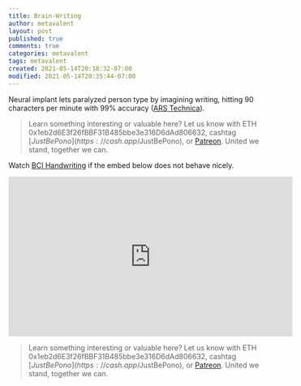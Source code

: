 ```yaml
---
title: Brain-Writing
author: metavalent
layout: post
published: true
comments: true
categories: metavalent
tags: metavalent
created: 2021-05-14T20:18:32-07:00
modified: 2021-05-14T20:35:44-07:00
---
```


Neural implant lets paralyzed person type by imagining writing, hitting 90 characters per minute with 99% accuracy ([ARS Technica](https://arstechnica.com/science/2021/05/neural-implant-lets-paralyzed-person-type-by-imagining-writing/?utm_source=tldrnewsletter)).

> Learn something interesting or valuable here? Let us know with ETH 0x1eb2d6E3f26fBBF31B485bbe3e316D6dAd806632, cashtag [$JustBePono](https://cash.app/$JustBePono), or [Patreon](https://patreon.com/metavalent). United we stand, together we can.

Watch [BCI Handwriting](https://youtu.be/3gVvde54iro) if the embed below does not behave nicely. 

<div class="embed-container"><iframe width="560" height="315" src="https://www.youtube.com/embed/3gVvde54iro" title="YouTube video player" frameborder="0" allow="accelerometer; autoplay; clipboard-write; encrypted-media; gyroscope; picture-in-picture" allowfullscreen></iframe></div>

> Learn something interesting or valuable here? Let us know with ETH 0x1eb2d6E3f26fBBF31B485bbe3e316D6dAd806632, cashtag [$JustBePono](https://cash.app/$JustBePono), or [Patreon](https://patreon.com/metavalent). United we stand, together we can.